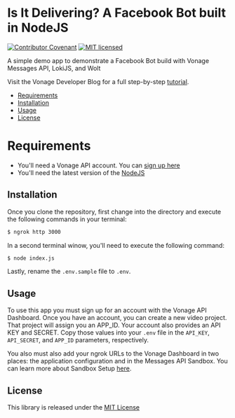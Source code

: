 # Is It Delivering? A Facebook Bot built in NodeJS

[![Contributor Covenant](https://img.shields.io/badge/Contributor%20Covenant-v2.0%20adopted-ff69b4.svg)](CODE_OF_CONDUCT.md)
[![MIT licensed](https://img.shields.io/badge/license-MIT-blue.svg)](./LICENSE.txt)


A simple demo app to demonstrate a Facebook Bot build with Vonage Messages API, LokiJS, and Wolt

Visit the Vonage Developer Blog for a full step-by-step [tutorial](https://learn.vonage.com/blog/2021/11/10/restaurant-is-now-delivering-a-facebook-bot-in-node-js/?utm_source=twitter&utm_medium=github&utm_campaign=social_media). 


* [Requirements](#requirements)
* [Installation](#installation)
* [Usage](#usage)
* [License](#license)

# Requirements

* You'll need a Vonage API account. You can [sign up here](https://dashboard.nexmo.com/sign-up)
* You'll need the latest version of the [NodeJS](https://nodejs.org/en/)

## Installation

Once you clone the repository, first change into the directory and execute the following commands in your terminal:

```bash
$ ngrok http 3000
```

In a second terminal winow, you'll need to execute the following command:
```bash
$ node index.js
```

Lastly, rename the `.env.sample` file to `.env`.

## Usage

To use this app you must sign up for an account with the Vonage API Dashboard. Once you have an account, you can create a
new video project. That project will assign you an APP_ID. Your account also provides an API KEY and SECRET. Copy those values into your `.env`
file in the `API_KEY`, `API_SECRET`, and `APP_ID` parameters, respectively.

You also must also add your ngrok URLs to the Vonage Dashboard in two places: the application configuration and in the Messages API Sandbox. You can learn more about Sandbox Setup [here](https://developer.nexmo.com/messages/concepts/messages-api-sandbox#setup-your-sandbox).


## License

This library is released under the [MIT License][license]

[license]: LICENSE.md
